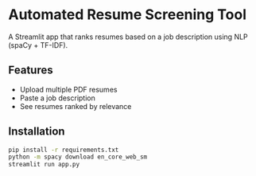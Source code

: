 # Automated Resume Screening Tool

A Streamlit app that ranks resumes based on a job description using NLP (spaCy + TF-IDF).

## Features
- Upload multiple PDF resumes
- Paste a job description
- See resumes ranked by relevance

## Installation
```bash
pip install -r requirements.txt
python -m spacy download en_core_web_sm
streamlit run app.py
```
